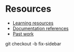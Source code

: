 # Resources

- [Learning resources](learning-resources.md)
- [Documentation references](doc-references.md)
- [Past work](past-work.md)

git checkout -b fix-sidebar

